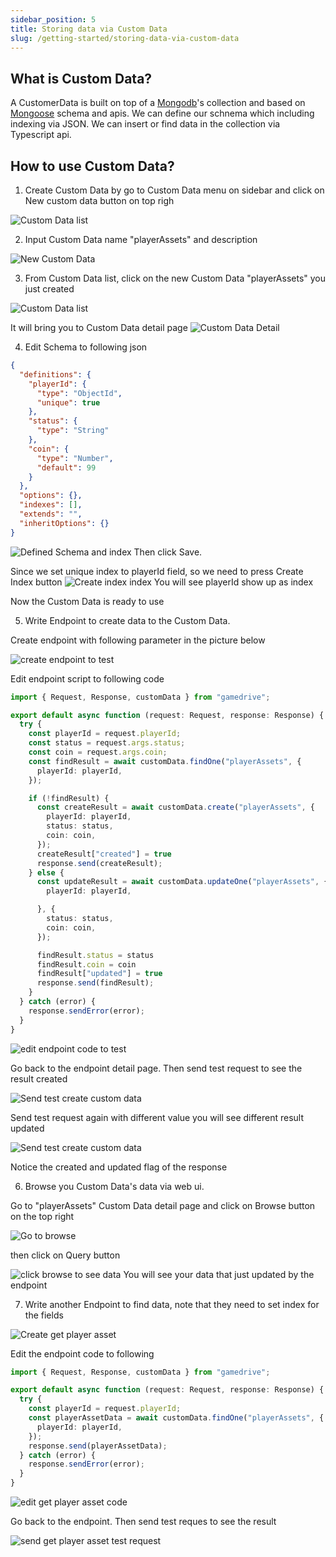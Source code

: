 ```yaml
---
sidebar_position: 5
title: Storing data via Custom Data
slug: /getting-started/storing-data-via-custom-data
---
```


## What is Custom Data?

A CustomerData is built on top of a [Mongodb](https://www.mongodb.com/)'s collection and based on [Mongoose](https://mongoosejs.com/docs/) schema and apis. We can define our schnema which including indexing via JSON. We can insert or find data in the collection via Typescript api.

## How to use Custom Data?

1. Create Custom Data by go to Custom Data menu on sidebar and click on New custom data button on top righ

![Custom Data list](\img\docs\getting-started\4\01-custom-data-list.png)


2. Input Custom Data name "playerAssets" and description

![New Custom Data](\img\docs\getting-started\4\02-new-custom-data.png)



3. From Custom Data list, click on the new Custom Data "playerAssets" you just created

![Custom Data list](\img\docs\getting-started\4\03-custom-data-list.png)

It will bring you to Custom Data detail page
![Custom Data Detail](\img\docs\getting-started\4\04-custom-data-detail.png)


4. Edit Schema to following json

```json
{
  "definitions": {
    "playerId": {
      "type": "ObjectId",
      "unique": true
    },
    "status": {
      "type": "String"
    },
    "coin": {
      "type": "Number",
      "default": 99
    }
  },
  "options": {},
  "indexes": [],
  "extends": "",
  "inheritOptions": {}
}
```

![Defined Schema and index](\img\docs\getting-started\4\05-custom-data-fix-schema.png)
Then click Save.

Since we set unique index to playerId field, so we need to press Create Index button
![Create index index](\img\docs\getting-started\4\05-custom-data-create-index.png)
You will see playerId show up as index

Now the Custom Data is ready to use



5. Write Endpoint to create data to the Custom Data.

Create endpoint with following parameter in the picture below

![create endpoint to test](\img\docs\getting-started\4\06-create-player-asset-endpoint.png)

Edit endpoint script to following code

```typescript
import { Request, Response, customData } from "gamedrive";

export default async function (request: Request, response: Response) {
  try {
    const playerId = request.playerId;
    const status = request.args.status;
    const coin = request.args.coin;
    const findResult = await customData.findOne("playerAssets", {
      playerId: playerId,
    });

    if (!findResult) {
      const createResult = await customData.create("playerAssets", {
        playerId: playerId,
        status: status,
        coin: coin,
      });
      createResult["created"] = true
      response.send(createResult);
    } else {
      const updateResult = await customData.updateOne("playerAssets", {
        playerId: playerId,

      }, {
        status: status,
        coin: coin,
      });

      findResult.status = status
      findResult.coin = coin
      findResult["updated"] = true
      response.send(findResult);
    }
  } catch (error) {
    response.sendError(error);
  }
}
```

![edit endpoint code to test](\img\docs\getting-started\4\07-update-endpoint-test-custom-data-code.png)

Go back to the endpoint detail page. Then send test request to see the result created

![Send test create custom data](\img\docs\getting-started\4\08-send-create-custom-data-test.png)

Send test request again with different value you will see different result updated

![Send test create custom data](\img\docs\getting-started\4\08-send-create-custom-data-test2.png)

Notice the created and updated flag of the response

 

6. Browse you Custom Data's data via web ui.

Go to "playerAssets" Custom Data detail page and click on Browse button on the top right

![Go to browse](\img\docs\getting-started\4\09-go-to-browse-custom-data.png)

then click on Query button

![click browse to see data](\img\docs\getting-started\4\10-click-on-browse-button-will-see-the-data.png)
You will see your data that just updated by the endpoint
 

7. Write another Endpoint to find data, note that they need to set index for the fields

![Create get player asset](\img\docs\getting-started\4\11-create-get-player-asset-endpoint.png)

Edit the endpoint code to following

```typescript
import { Request, Response, customData } from "gamedrive";

export default async function (request: Request, response: Response) {
  try {
    const playerId = request.playerId;
    const playerAssetData = await customData.findOne("playerAssets", {
      playerId: playerId,
    });
    response.send(playerAssetData);
  } catch (error) {
    response.sendError(error);
  }
}
```

![edit get player asset code](\img\docs\getting-started\4\12-edit-get-player-asset-endpoint-code.png)

Go back to the endpoint. Then send test reques to see the result

![send get player asset test request](\img\docs\getting-started\4\13-sed-get-player-asset-endpoint-test-request.png)
